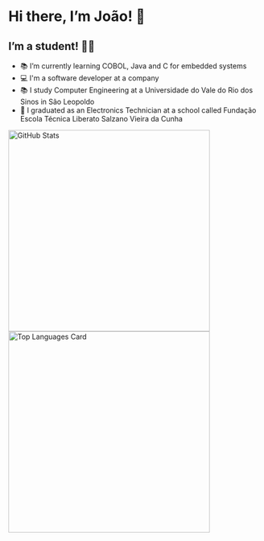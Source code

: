 # Hi there, I’m João! 👋 
## I’m a student! 🐱‍👤

- 📚 I’m currently learning COBOL, Java and C for embedded systems
- 💻 I'm a software developer at a company
- 📚 I study Computer Engineering at a Universidade do Vale do Rio dos Sinos in São Leopoldo
- 📡 I graduated as an Electronics Technician at a school called Fundação Escola Técnica Liberato Salzano Vieira da Cunha

<a href="https://github.com/joaoschumacher/github-readme-stats">
<img  align="left"  width="400px" alt="GitHub Stats" src="https://github-readme-stats.vercel.app/api?username=joaoschumacher&show_icons=true&theme=tokyonight"/>
</a>
<a href="https://github.com/joaoschumacher/github-readme-stats">
<img  align="left"  width="400px" alt="Top Languages Card" src="https://github-readme-stats.vercel.app/api/top-langs/?username=joaoschumacher&layout=compact&theme=tokyonight"/>
</a>
